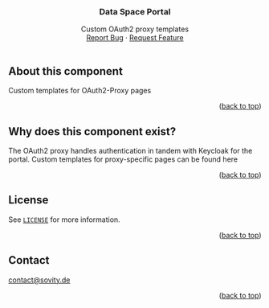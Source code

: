 <!-- PROJECT LOGO -->
<br />
<div align="center">

<h3 align="center">Data Space Portal</h3>
<p align="center" style="padding-bottom:16px">
Custom OAuth2 proxy templates
<br />
<a href="https://github.com/sovity/dataspace-portal/issues/new?template=bug_report.md">Report Bug</a>
·
<a href="https://github.com/sovity/dataspace-portal/issues/new?template=feature_request.md">Request Feature</a>
</p>
</div>


## About this component

Custom templates for OAuth2-Proxy pages

<p align="right">(<a href="#readme-top">back to top</a>)</p>

## Why does this component exist?

The OAuth2 proxy handles authentication in tandem with Keycloak for the portal. Custom templates for proxy-specific pages can be found here

<p align="right">(<a href="#readme-top">back to top</a>)</p>

## License

See [`LICENSE`](../LICENSE) for more information.

<p align="right">(<a href="#readme-top">back to top</a>)</p>

## Contact

contact@sovity.de

<p align="right">(<a href="#readme-top">back to top</a>)</p>
